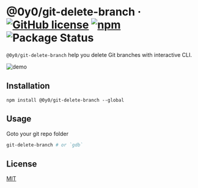 # @0y0/git-delete-branch · [![GitHub license](https://img.shields.io/badge/license-MIT-blue.svg)](https://github.com/o0y0o/git-delete-branch/blob/master/LICENSE) [![npm](https://img.shields.io/npm/v/@0y0/git-delete-branch.svg)](https://www.npmjs.com/package/@0y0/git-delete-branch) ![Package Status](https://github.com/o0y0o/git-delete-branch/workflows/Package/badge.svg)

`@0y0/git-delete-branch` help you delete Git branches with interactive CLI.

![demo](https://media.giphy.com/media/24pbIXm2aG5c0lAzdN/giphy.gif)

## Installation

```
npm install @0y0/git-delete-branch --global
```

## Usage

Goto your git repo folder

```sh
git-delete-branch # or `gdb`
```

## License

[MIT](https://github.com/o0y0o/git-delete-branch/blob/master/LICENSE)
